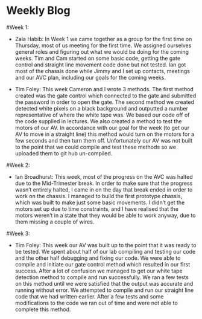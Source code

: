 # Weekly Blog

#Week 1:
* Zala Habib:
    In Week 1 we came together as a group for the first time on Thursday, 
    most of us meeting for the first time. We assigned ourselves general 
    roles and figuring out what we would be doing for the coming weeks. 
    Tim and Cam started on some basic code, getting the gate control and
    straight line movement code done but not tested. Ian got most of the
    chassis done while Jimmy and I set up contacts, meetings and our AVC
    plan, including our goals for the coming weeks.


* Tim Foley:
    This week Cameron and I wrote 3 methods. The first method created was the gate control which connected to the gate and submitted the password in order to open the gate. The second method we created detected white pixels on a black background and outputted a number representative of where the white tape was. We based our code off of the code supplied in lectures. We also created a method to test the motors of our AV. In accordance with our goal for the week (to get our AV to move in a straight line) this method would turn on the motors for a few seconds and then turn them off. Unfortunately our AV was not built to the point that we could compile and test these methods so we uploaded them to git hub un-compiled. 


#Week 2:
* Ian Broadhurst:
    This week, most of the progress on the AVC was halted due to the 
    Mid-Trimester break. In order to make sure that the progress wasn’t 
    entirely halted, I came in on the day that break ended  in order to 
    work on the chassis. I managed to build the first prototype chassis, 
    which was built to make just some basic movements. I didn’t get the 
    motors set up due to time constraints, and I have realised that the 
    motors weren’t in a state that they would be able to work anyway, due 
    to them missing a couple of wires.

#Week 3:
* Tim Foley:
    This week our AV was built up to the point that it was ready to be tested. We spent about half of our lab compiling and testing our code and the other half debugging and fixing our code. We were able to compile and initiate our gate control method which resulted in our first success. After a lot of confusion we managed to get our white tape detection method to compile and run successfully. We ran a few tests on this method until we were satisfied that the output was accurate and running without error. We attempted to compile and run our straight line code that we had written earlier. After a few tests and some modifications to the code we ran out of time and were not able to complete this method.

